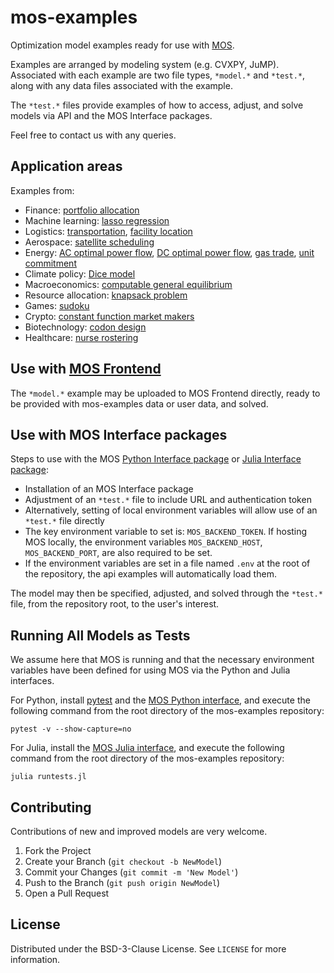 # mos-examples

Optimization model examples ready for use with [MOS](https://fuinn.ie/mos). 

Examples are arranged by modeling system (e.g. CVXPY, JuMP). Associated with each example are two file types, ``*model.*`` and ``*test.*``, along with any data files associated with the example.

The ``*test.*`` files provide examples of how to access, adjust, and solve models via API and the MOS Interface packages.

Feel free to contact us with any queries.

## Application areas

Examples from:
* Finance: [portfolio allocation](./examples/cvxpy/portfolio)
* Machine learning: [lasso regression](./examples/cvxpy/lasso)
* Logistics: [transportation](./examples/cvxpy/transportation), [facility location](./examples/pyomo/facility_location)
* Aerospace: [satellite scheduling](./examples/gams/satellite)
* Energy: [AC optimal power flow](./examples/optmod/acopf), [DC optimal power flow](./examples/optmod/dcopf), [gas trade](./examples/gams/gtm), [unit commitment](./examples/jump/unit_commitment)
* Climate policy: [Dice model](./examples/gams/dice)
* Macroeconomics: [computable general equilibrium](./examples/gams/mpsge)
* Resource allocation: [knapsack problem](./examples/jump/knapsack)
* Games: [sudoku](./examples/jump/sudoku)
* Crypto: [constant function market makers](./examples/cvxpy/constant_function_market_makers)
* Biotechnology: [codon design](./examples/cvxpy/codon)
* Healthcare: [nurse rostering](./examples/jump/rostering)

## Use with [MOS Frontend](http://mos.fuinn.ie)

The ``*model.*`` example may be uploaded to MOS Frontend directly, ready to be provided with mos-examples data or user data, and solved.

## Use with MOS Interface packages

Steps to use with the MOS [Python Interface package](https://github.com/Fuinn/mos-interface-py) or [Julia Interface package](https://github.com/Fuinn/mos-interface-jl):

* Installation of an MOS Interface package
* Adjustment of an ``*test.*`` file to include URL and authentication token
* Alternatively, setting of local environment variables will allow use of an ``*test.*`` file directly
* The key environment variable to set is: ``MOS_BACKEND_TOKEN``. If hosting MOS locally, the environment variables ``MOS_BACKEND_HOST``, ``MOS_BACKEND_PORT``, are also required to be set.
* If the environment variables are set in a file named ``.env`` at the root of the repository, the api examples will automatically load them. 

The model may then be specified, adjusted, and solved through the ``*test.*`` file, from the repository root, to the user's interest.

## Running All Models as Tests

We assume here that MOS is running and that the necessary environment variables have been defined for using MOS via the Python and Julia interfaces.

For Python, install [pytest](https://docs.pytest.org/en/7.1.x/) and the [MOS Python interface](https://github.com/Fuinn/mos-interface-py), and execute the following command from the root directory of the mos-examples repository:
```
pytest -v --show-capture=no
```

For Julia, install the [MOS Julia interface](https://github.com/Fuinn/mos-interface-jl), and execute the following command from the root directory of the mos-examples repository:
```
julia runtests.jl
```

## Contributing

Contributions of new and improved models are very welcome.

1. Fork the Project
2. Create your Branch (`git checkout -b NewModel`)
3. Commit your Changes (`git commit -m 'New Model'`)
4. Push to the Branch (`git push origin NewModel`)
5. Open a Pull Request

## License

Distributed under the BSD-3-Clause License. See `LICENSE` for more information.

